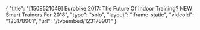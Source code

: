 {
    "title": "[1508521049] Eurobike 2017: The Future Of Indoor Training? NEW Smart Trainers For 2018",
    "type": "solo",
    "layout": "iframe-static",
    "videoId": "123178901",
    "url": "\/tvpembed\/123178901"
}